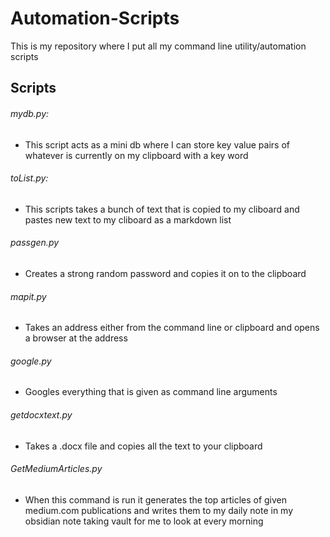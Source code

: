 # Automation-Scripts

This is my repository where I put all my command line utility/automation scripts

## Scripts
###### mydb.py:
- This script acts as a mini db where I can store key value pairs of whatever is currently on my clipboard with a key word

###### toList.py:
- This scripts takes a bunch of text that is copied to my cliboard and pastes new text to my cliboard as a markdown list

###### passgen.py
- Creates a strong random password and copies it on to the clipboard

###### mapit.py
- Takes an address either from the command line or clipboard and opens a browser at the address

###### google.py
- Googles everything that is given as command line arguments

###### getdocxtext.py
- Takes a .docx file and copies all the text to your clipboard

###### GetMediumArticles.py
- When this command is run it generates the top articles of given medium.com publications and writes them to my daily note in my obsidian note taking vault for me to look at every morning